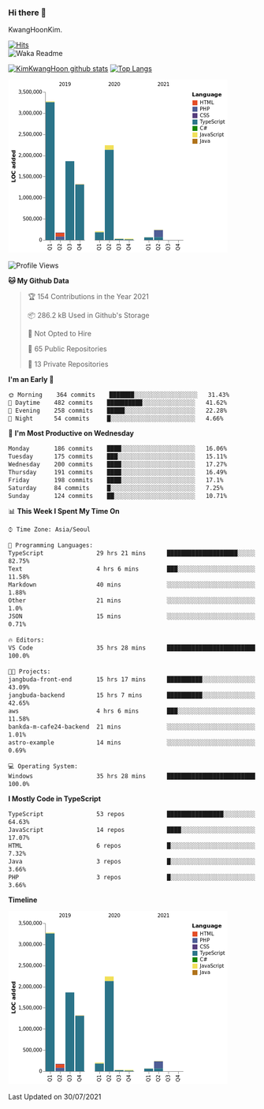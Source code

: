 ### Hi there 👋

KwangHoonKim.

[![Hits](https://hits.seeyoufarm.com/api/count/incr/badge.svg?url=https%3A%2F%2Fgithub.com%2Frhkdgns95)](https://hits.seeyoufarm.com)  
![Waka Readme](https://github.com/rhkdgns95/rhkdgns95/workflows/Waka%20Readme/badge.svg)

[![KimKwangHoon github stats](https://github-readme-stats.vercel.app/api?username=rhkdgns95&show_icons=true)](https://github.com/rhkdgns95/github-readme-stats)   [![Top Langs](https://github-readme-stats.vercel.app/api/top-langs/?username=rhkdgns95&layout=compact)](https://github.com/rhkdgns95/github-readme-stats)   


![Chart not found](https://raw.githubusercontent.com/rhkdgns95/rhkdgns95/master/charts/bar_graph.png) 



<!--START_SECTION:waka-->
![Profile Views](http://img.shields.io/badge/Profile%20Views-2-blue)

**🐱 My Github Data** 

> 🏆 154 Contributions in the Year 2021
 > 
> 📦 286.2 kB Used in Github's Storage 
 > 
> 🚫 Not Opted to Hire
 > 
> 📜 65 Public Repositories 
 > 
> 🔑 13 Private Repositories  
 > 
**I'm an Early 🐤** 

```text
🌞 Morning    364 commits    ███████░░░░░░░░░░░░░░░░░░   31.43% 
🌆 Daytime    482 commits    ██████████░░░░░░░░░░░░░░░   41.62% 
🌃 Evening    258 commits    █████░░░░░░░░░░░░░░░░░░░░   22.28% 
🌙 Night      54 commits     █░░░░░░░░░░░░░░░░░░░░░░░░   4.66%

```
📅 **I'm Most Productive on Wednesday** 

```text
Monday       186 commits    ████░░░░░░░░░░░░░░░░░░░░░   16.06% 
Tuesday      175 commits    ███░░░░░░░░░░░░░░░░░░░░░░   15.11% 
Wednesday    200 commits    ████░░░░░░░░░░░░░░░░░░░░░   17.27% 
Thursday     191 commits    ████░░░░░░░░░░░░░░░░░░░░░   16.49% 
Friday       198 commits    ████░░░░░░░░░░░░░░░░░░░░░   17.1% 
Saturday     84 commits     █░░░░░░░░░░░░░░░░░░░░░░░░   7.25% 
Sunday       124 commits    ██░░░░░░░░░░░░░░░░░░░░░░░   10.71%

```


📊 **This Week I Spent My Time On** 

```text
⌚︎ Time Zone: Asia/Seoul

💬 Programming Languages: 
TypeScript               29 hrs 21 mins      ████████████████████░░░░░   82.75% 
Text                     4 hrs 6 mins        ███░░░░░░░░░░░░░░░░░░░░░░   11.58% 
Markdown                 40 mins             ░░░░░░░░░░░░░░░░░░░░░░░░░   1.88% 
Other                    21 mins             ░░░░░░░░░░░░░░░░░░░░░░░░░   1.0% 
JSON                     15 mins             ░░░░░░░░░░░░░░░░░░░░░░░░░   0.71%

🔥 Editors: 
VS Code                  35 hrs 28 mins      █████████████████████████   100.0%

🐱‍💻 Projects: 
jangbuda-front-end       15 hrs 17 mins      ██████████░░░░░░░░░░░░░░░   43.09% 
jangbuda-backend         15 hrs 7 mins       ██████████░░░░░░░░░░░░░░░   42.65% 
aws                      4 hrs 6 mins        ███░░░░░░░░░░░░░░░░░░░░░░   11.58% 
bankda-m-cafe24-backend  21 mins             ░░░░░░░░░░░░░░░░░░░░░░░░░   1.01% 
astro-example            14 mins             ░░░░░░░░░░░░░░░░░░░░░░░░░   0.69%

💻 Operating System: 
Windows                  35 hrs 28 mins      █████████████████████████   100.0%

```

**I Mostly Code in TypeScript** 

```text
TypeScript               53 repos            ████████████████░░░░░░░░░   64.63% 
JavaScript               14 repos            ████░░░░░░░░░░░░░░░░░░░░░   17.07% 
HTML                     6 repos             █░░░░░░░░░░░░░░░░░░░░░░░░   7.32% 
Java                     3 repos             █░░░░░░░░░░░░░░░░░░░░░░░░   3.66% 
PHP                      3 repos             █░░░░░░░░░░░░░░░░░░░░░░░░   3.66%

```


**Timeline**

![Chart not found](https://raw.githubusercontent.com/rhkdgns95/rhkdgns95/master/charts/bar_graph.png) 


 Last Updated on 30/07/2021
<!--END_SECTION:waka-->
